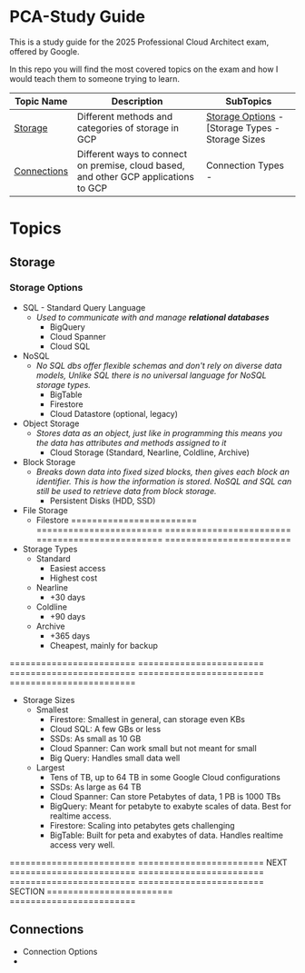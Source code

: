 # PCA-Study Guide

This is a study guide for the 2025 Professional Cloud Architect exam, offered by Google.

In this repo you will find the most covered topics on the exam and how I would teach them to someone trying to learn.


| Topic Name             | Description                                           | SubTopics              |
| ---------------------------- | ----------------------------------------------------- | --------------------- |
| [Storage](#storage) | Different methods and categories of storage in GCP | [Storage Options](#-storage-options) - [Storage Types - Storage Sizes|
| [Connections](#connections) | Different ways to connect on premise, cloud based, and other GCP applications to GCP | Connection Types -  |


# Topics

## Storage
### Storage Options
  * SQL - Standard Query Language
    * _Used to communicate with and manage **relational databases**_
      * BigQuery
      * Cloud Spanner
      * Cloud SQL
  * NoSQL
    * _No SQL dbs offer flexible schemas and don't rely on diverse data models, Unlike SQL there is no universal language for NoSQL storage types._
      * BigTable
      * Firestore
      * Cloud Datastore (optional, legacy)
  * Object Storage
    * _Stores data as an object, just like in programming this means you the data has attributes and methods assigned to it_
      * Cloud Storage (Standard, Nearline, Coldline, Archive)
  * Block Storage
    * _Breaks down data into fixed sized blocks, then gives each block an identifier. This is how the information is stored. NoSQL and SQL can still be used to retrieve data from block storage._
      * Persistent Disks (HDD, SSD)
  * File Storage
    * Filestore
======================== ======================== ======================== ======================== ========================
* Storage Types
  * Standard
    * Easiest access
    * Highest cost
  * Nearline
    * +30 days
  * Coldline
    * +90 days
  * Archive
    * +365 days
    * Cheapest, mainly for backup

======================== ======================== ======================== ======================== ========================

* Storage Sizes
   * Smallest
     * Firestore: Smallest in general, can storage even KBs
     * Cloud SQL: A few GBs or less
     * SSDs: As small as 10 GB
     * Cloud Spanner: Can work small but not meant for small
     * Big Query: Handles small data well
   * Largest
     * Tens of TB, up to 64 TB in some Google Cloud configurations
     * SSDs: As large as 64 TB
     * Cloud Spanner: Can store Petabytes of data, 1 PB is 1000 TBs
     * BigQuery: Meant for petabyte to exabyte scales of data. Best for realtime access.
     * Firestore: Scaling into petabytes gets challenging
     * BigTable: Built for peta and exabytes of data. Handles realtime access very well.
    
======================== ========================  NEXT   ======================== ========================
======================== ======================== SECTION ======================== ========================

## Connections
* Connection Options
 * 

